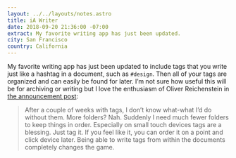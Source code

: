 ```yaml
---
layout: ../../layouts/notes.astro
title: iA Writer
date: 2018-09-20 21:36:00 -07:00
extract: My favorite writing app has just been updated.
city: San Francisco
country: California
---
```


My favorite writing app has just been updated to include tags that you write just like a hashtag in a document, such as `#design`. Then all of your tags are organized and can easily be found for later. I’m not sure how useful this will be for archiving or writing but I love the enthusiasm of Oliver Reichenstein in [the announcement post](https://ia.net/writer/blog/write-to-organize):

> After a couple of weeks with tags, I don’t know what-what I’d do without them. More folders? Nah. Suddenly I need much fewer folders to keep things in order. Especially on small touch devices tags are a blessing. Just tag it. If you feel like it, you can order it on a point and click device later. Being able to write tags from within the documents completely changes the game.
